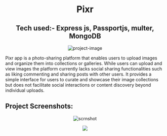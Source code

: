 <h1 align="center" id="title">Pixr</h1>
<h2 align="center" id="title">Tech used:- Express js, Passportjs, multer, MongoDB</h2>



<p align="center"><img src="https://socialify.git.ci/ashibh21/pixr/image?language=1&amp;name=1&amp;owner=1&amp;stargazers=1&amp;theme=Dark" alt="project-image"></p>

<p id="description">Pixr app is a photo-sharing platform that enables users to upload images and organize them into collections or galleries. While users can upload and view images the platform currently lacks social sharing functionalities such as liking commenting and sharing posts with other users. It provides a simple interface for users to curate and showcase their image collections but does not facilitate social interactions or content discovery beyond individual uploads.</p>

<h2>Project Screenshots:</h2>
<p align="center"><img src="https://github-production-user-asset-6210df.s3.amazonaws.com/98805495/311213131-ce3c5982-e93b-40b0-9ea4-ba7b033e32d4.png?X-Amz-Algorithm=AWS4-HMAC-SHA256&X-Amz-Credential=AKIAVCODYLSA53PQK4ZA%2F20240308%2Fus-east-1%2Fs3%2Faws4_request&X-Amz-Date=20240308T111247Z&X-Amz-Expires=300&X-Amz-Signature=e0b828557f0ed739d8b624940ea149e57f57b55e7ca516aa773867848d2abc6a&X-Amz-SignedHeaders=host&actor_id=98805495&key_id=0&repo_id=769103174" alt="scrnshot"></p>
<!-- https://github.com/ashibh21/pixr/assets/98805495/835226da-b529-4b14-96b6-6cfbc3c3a05f -->
<p align="center"><img src="https://github.com/ashibh21/pixr/assets/98805495/835226da-b529-4b14-96b6-6cfbc3c3a05f](https://github-production-user-asset-6210df.s3.amazonaws.com/98805495/311214047-835226da-b529-4b14-96b6-6cfbc3c3a05f.png?X-Amz-Algorithm=AWS4-HMAC-SHA256&X-Amz-Credential=AKIAVCODYLSA53PQK4ZA%2F20240308%2Fus-east-1%2Fs3%2Faws4_request&X-Amz-Date=20240308T111651Z&X-Amz-Expires=300&X-Amz-Signature=7ce8709622724567b87580f770fd434014a5fa138ad984fa8c146240d4af29f2&X-Amz-SignedHeaders=host&actor_id=98805495&key_id=0&repo_id=769103174)https://github-production-user-asset-6210df.s3.amazonaws.com/98805495/311214047-835226da-b529-4b14-96b6-6cfbc3c3a05f.png?X-Amz-Algorithm=AWS4-HMAC-SHA256&X-Amz-Credential=AKIAVCODYLSA53PQK4ZA%2F20240308%2Fus-east-1%2Fs3%2Faws4_request&X-Amz-Date=20240308T111651Z&X-Amz-Expires=300&X-Amz-Signature=7ce8709622724567b87580f770fd434014a5fa138ad984fa8c146240d4af29f2&X-Amz-SignedHeaders=host&actor_id=98805495&key_id=0&repo_id=769103174"></p>










  
